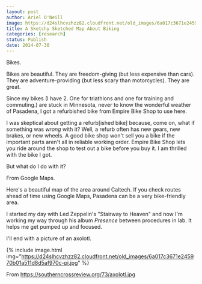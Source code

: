```yaml
---
layout: post
author: Ariel O'Neill
image: https://d24slhcvzhzz82.cloudfront.net/old_images/6a017c3671e245970b01a73de43ea3970d-pi.jpg
title: A Sketchy Sketched Map About Biking
categories: [research]
status: Publish
date: 2014-07-30
---
```


Bikes.

Bikes are beautiful. They are freedom-giving (but less expensive than cars). They are adventure-providing (but less scary than motorcycles). They are great.

Since my bikes (I have 2. One for triathlons and one for training and commuting.) are stuck in Minnesota, never to know the wonderful weather of Pasadena, I got a refurbished bike from Empire Bike Shop to use here.

I was skeptical about getting a refurb[ished bike] because, come on, what if something was *wrong* with it? Well, a refurb often has new gears, new brakes, or new wheels. A good bike shop won't sell you a bike if the important parts aren't all in reliable working order. Empire Bike Shop lets you ride around the shop to test out a bike before you buy it. I am thrilled with the bike I got.

But what do I do with it?

<div class="photo-caption caption-xid-6a017c3671e245970b01a73de43ea3970d" id="caption-xid-6a017c3671e245970b01a73de43ea3970d">From Google Maps.

Here's a beautiful map of the area around Caltech. If you check routes ahead of time using Google Maps, Pasadena can be a very bike-friendly area.

I started my day with Led Zeppelin's "Stairway to Heaven" and now I'm working my way through his album *Presence* between procedures in lab. It helps me get pumped up and focused.

I'll end with a picture of an axolotl.


{% include image.html img="https://d24slhcvzhzz82.cloudfront.net/old_images/6a017c3671e245970b01a511d8d5af970c-pi.jpg" %}<div class="photo-caption caption-xid-6a017c3671e245970b01a511d8d5af970c" id="caption-xid-6a017c3671e245970b01a511d8d5af970c">From https://southerncrossreview.org/73/axolotl.jpg


